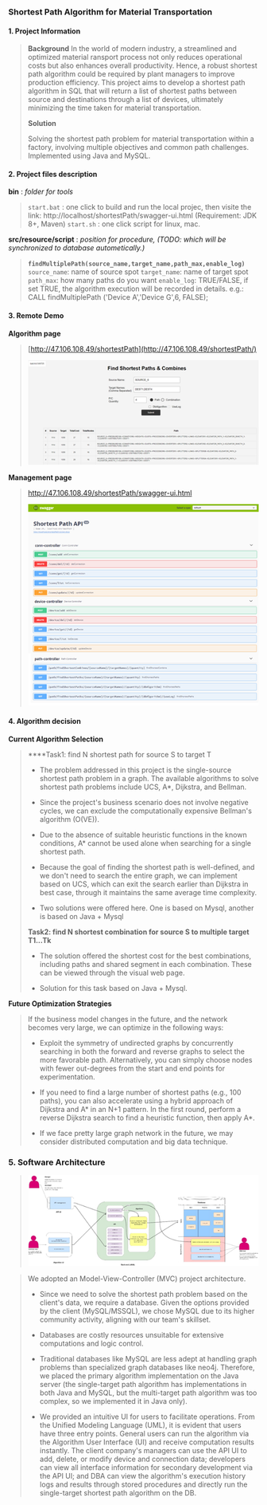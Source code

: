 ### Shortest Path Algorithm for Material Transportation

#### 1. Project Information

> **Background**
> In the world of modern industry, a streamlined and optimized material  ransport process not only reduces operational costs but also enhances overall productivity. Hence, a robust shortest path algorithm could be required by plant managers to improve production efficiency. This project aims to develop a shortest path algorithm in SQL that will return a list of shortest paths between source and destinations through a list of devices, ultimately minimizing the time taken for material transportation.
> 
> **Solution**
> 
> Solving the shortest path problem for material transportation within a factory,
> involving multiple objectives and common path challenges. Implemented using Java and MySQL.

#### 2. Project files description

**bin** : *folder for tools*

> `start.bat` : one click to build and run the local projec, then visite the link:
> http://localhost/shortestPath/swagger-ui.html (Requirement: JDK 8+, Maven)
> `start.sh` : one click script for linux, mac.

**src/resource/script** : *position for procedure, (TODO: which will be synchronized to database autometically.)*

> **`findMultiplePath(source_name,target_name,path_max,enable_log)`**
> `source_name`: name of source spot
> `target_name`: name of target spot
> `path_max`: how many paths do you want
> `enable_log`: TRUE/FALSE, if set TRUE, the algorithm execution will be recorded in details.
> e.g.: CALL findMultiplePath ('Device A','Device G',6, FALSE);

#### 3. Remote Demo

**Algorithm page**

> [http://47.106.108.49/shortestPath](http://47.106.108.49/shortestPath/)
> 
> ![](./src/main/resources/static/images/algorithm_page.png)

**Management page**

> http://47.106.108.49/shortestPath/swagger-ui.html
> 
> ![](./src/main/resources/static/images/management_page.png)

#### 4. Algorithm decision

**Current Algorithm Selection**

> ****Task1: find N shortest path for source S to target T
> 
> - The problem addressed in this project is the single-source shortest path problem in a graph. The available algorithms to solve shortest path problems include UCS, A*, Dijkstra, and Bellman.
> 
> - Since the project's business scenario does not involve negative cycles, we can exclude the computationally expensive Bellman's algorithm (O(VE)).
> 
> - Due to the absence of suitable heuristic functions in the known conditions, A* cannot be used alone when searching for a single shortest path.
> 
> - Because the goal of finding the shortest path is well-defined, and we don't need to search the entire graph, we can implement based on UCS, which can exit the search earlier than Dijkstra in best case, through it maintains the same average time complexity.
> 
> - Two solutions were offered here. One is based on Mysql, another is based on Java + Mysql 
> 
> **Task2: find N shortest combination for source S to multiple target T1...Tk**
> 
> - The solution offered the shortest cost for the best combinations, including paths and shared segment in each combination. These can be viewed through the visual web page.
> 
> - Solution for this task based on Java + Mysql. 

**Future Optimization Strategies**

> If the business model changes in the future, and the network becomes very large, we can optimize in the following ways:
> 
> - Exploit the symmetry of undirected graphs by concurrently searching in both the forward and reverse graphs to select the more favorable path.
>    Alternatively, you can simply choose nodes with fewer out-degrees from the start and end points for experimentation.
> 
> - If you need to find a large number of shortest paths (e.g., 100 paths), you can also accelerate using a hybrid approach of Dijkstra and A* in an N+1 pattern. In the first round, perform a reverse Dijkstra search to find a heuristic function, then apply A*.
> 
> - If we face pretty large graph network in the future, we may consider distributed computation and big data technique.

### 5. Software Architecture

> ![](./src/main/resources/static/images/software_architecture.png)

> We adopted an Model-View-Controller (MVC) project architecture.
> 
> - Since we need to solve the shortest path problem based on the
>   client's data, we require a database. Given the options provided by the client
>   (MySQL/MSSQL), we chose MySQL due to its higher community activity, aligning with our team's skillset.
> 
> - Databases are costly resources unsuitable for extensive
>   computations and logic control.
> 
> - Traditional databases like MySQL are less adept at handling graph
>   problems than specialized graph databases like neo4j. Therefore, we placed the primary algorithm implementation on the Java server (the single-target path algorithm has implementations in both Java and MySQL, but the multi-target path algorithm was too complex, so we implemented it in Java only).
> 
> - We provided an intuitive UI for users to facilitate operations. From the Unified Modeling Language (UML), it is evident that users have three entry points. General users can run the algorithm via the Algorithm User
>   Interface (UI) and receive computation results instantly. The client company's managers can use the API UI to add, delete, or modify device and connection data; developers can view all interface information for secondary development via the API UI; and DBA can view the algorithm's execution history logs and results through stored procedures and directly run the single-target shortest
>   path algorithm on the DB.
